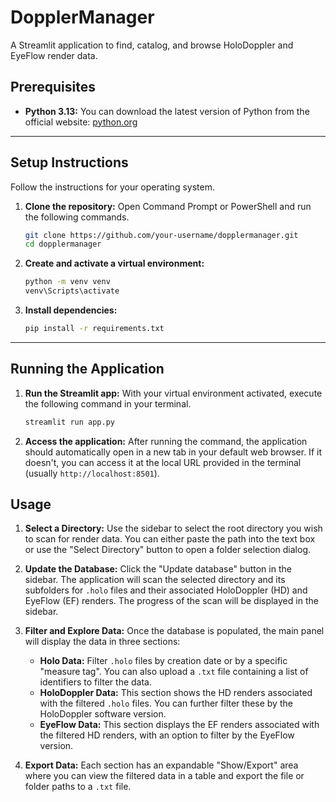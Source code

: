 # DopplerManager

A Streamlit application to find, catalog, and browse HoloDoppler and EyeFlow render data.

## Prerequisites

-   **Python 3.13:** You can download the latest version of Python from the official website: [python.org](https://www.python.org/downloads/)

---

## Setup Instructions

Follow the instructions for your operating system.

1.  **Clone the repository:**
    Open Command Prompt or PowerShell and run the following commands.
    ```bash
    git clone https://github.com/your-username/dopplermanager.git
    cd dopplermanager
    ```

2.  **Create and activate a virtual environment:**
    ```bash
    python -m venv venv
    venv\Scripts\activate
    ```

3.  **Install dependencies:**
    ```bash
    pip install -r requirements.txt
    ```
---

## Running the Application

1.  **Run the Streamlit app:**
    With your virtual environment activated, execute the following command in your terminal.
    ```bash
    streamlit run app.py
    ```

2.  **Access the application:**
    After running the command, the application should automatically open in a new tab in your default web browser. If it doesn't, you can access it at the local URL provided in the terminal (usually `http://localhost:8501`).

## Usage

1.  **Select a Directory:**
    Use the sidebar to select the root directory you wish to scan for render data. You can either paste the path into the text box or use the "Select Directory" button to open a folder selection dialog.

2.  **Update the Database:**
    Click the "Update database" button in the sidebar. The application will scan the selected directory and its subfolders for `.holo` files and their associated HoloDoppler (HD) and EyeFlow (EF) renders. The progress of the scan will be displayed in the sidebar.

3.  **Filter and Explore Data:**
    Once the database is populated, the main panel will display the data in three sections:
    *   **Holo Data:** Filter `.holo` files by creation date or by a specific "measure tag". You can also upload a `.txt` file containing a list of identifiers to filter the data.
    *   **HoloDoppler Data:** This section shows the HD renders associated with the filtered `.holo` files. You can further filter these by the HoloDoppler software version.
    *   **EyeFlow Data:** This section displays the EF renders associated with the filtered HD renders, with an option to filter by the EyeFlow version.

4.  **Export Data:**
    Each section has an expandable "Show/Export" area where you can view the filtered data in a table and export the file or folder paths to a `.txt` file.
